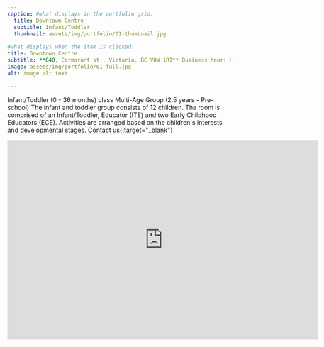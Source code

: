 ```yaml
---
caption: #what displays in the portfolio grid:
  title: Downtown Centre
  subtitle: Infant/Toddler
  thumbnail: assets/img/portfolio/01-thumbnail.jpg
  
#what displays when the item is clicked:
title: Downtown Centre
subtitle: **840, Cormorant st., Victoria, BC V8W 1R1** Business hour: 08:00~17:00
image: assets/img/portfolio/01-full.jpg
alt: image alt text

---
```

Infant/Toddler (0 - 36 months) class Multi-Age Group (2.5 years - Pre-school) The infant and toddler group consists of 12 children. The room is comprised of an Infant/Toddler, Educator (ITE) and two Early Childhood Educators (ECE). Activities are arranged based on the children's interests and developmental stages. [Contact us](https://37be2d10fns.typeform.com/to/P46qj3u9){:target="_blank"}  
<iframe src="https://www.google.com/maps/embed?pb=!1m18!1m12!1m3!1d2647.4494918183245!2d-123.36238658432131!3d48.428712279247705!2m3!1f0!2f0!3f0!3m2!1i1024!2i768!4f13.1!3m3!1m2!1s0x548f74867f8f00d5%3A0x7af4cf52a16427b!2s840%20Cormorant%20St%2C%20Victoria%2C%20BC%20V8W%201R1!5e0!3m2!1sen!2sca!4v1614760009871!5m2!1sen!2sca" width="700" height="450" style="border:0;" allowfullscreen="" loading="lazy"></iframe>  
